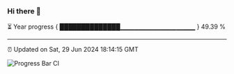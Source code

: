 ### Hi there 👋

⏳ Year progress { ██████████████▁▁▁▁▁▁▁▁▁▁▁▁▁▁▁▁ } 49.39 %

---

⏰ Updated on Sat, 29 Jun 2024 18:14:15 GMT

![Progress Bar CI](https://github.com/liununu/liununu/workflows/Progress%20Bar%20CI/badge.svg)
